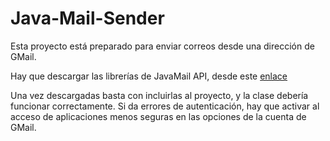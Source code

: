 # Java-Mail-Sender

Esta proyecto está preparado para enviar correos desde una dirección de GMail.

Hay que descargar las librerías de JavaMail API, desde este [enlace](https://java.net/projects/javamail/pages/Home )

Una vez descargadas basta con incluirlas al proyecto, y la clase debería funcionar correctamente. Si da errores de autenticación, hay que activar al acceso de aplicaciones menos seguras en las opciones de la cuenta de GMail.
